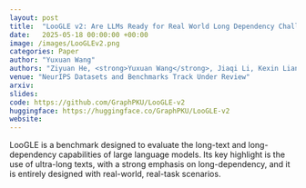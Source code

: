 ```yaml
---
layout: post
title:  "LooGLE v2: Are LLMs Ready for Real World Long Dependency Challenges?"
date:   2025-05-18 00:00:00 +00:00
image: /images/LooGLEv2.png
categories: Paper
author: "Yuxuan Wang"
authors: "Ziyuan He, <strong>Yuxuan Wang</strong>, Jiaqi Li, Kexin Liang, Muhan Zhang"
venue: "NeurIPS Datasets and Benchmarks Track Under Review"
arxiv: 
slides: 
code: https://github.com/GraphPKU/LooGLE-v2
huggingface: https://huggingface.co/GraphPKU/LooGLE-v2
website:
---
```

LooGLE is a benchmark designed to evaluate the long-text and long-dependency capabilities of large language models. Its key highlight is the use of ultra-long texts, with a strong emphasis on long-dependency, and it is entirely designed with real-world, real-task scenarios.